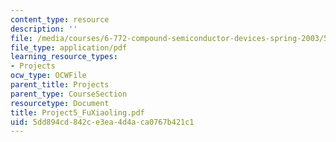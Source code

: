 ```yaml
---
content_type: resource
description: ''
file: /media/courses/6-772-compound-semiconductor-devices-spring-2003/5dd894cd842ce3ea4d4aca0767b421c1_Project5_FuXiaoling.pdf
file_type: application/pdf
learning_resource_types:
- Projects
ocw_type: OCWFile
parent_title: Projects
parent_type: CourseSection
resourcetype: Document
title: Project5_FuXiaoling.pdf
uid: 5dd894cd-842c-e3ea-4d4a-ca0767b421c1
---
```


